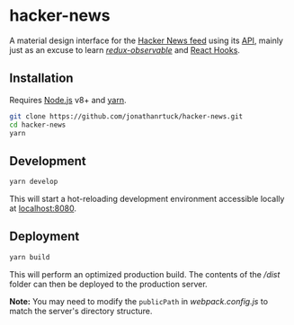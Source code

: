 # hacker-news

A material design interface for the [Hacker News feed](https://news.ycombinator.com/news) using its [API](https://github.com/HackerNews/API), mainly just as an excuse to learn [_redux-observable_](https://redux-observable.js.org/) and [React Hooks](https://reactjs.org/docs/hooks-intro.html).

## Installation

Requires [Node.js](https://nodejs.org/) v8+ and [yarn](https://yarnpkg.com/).

```sh
git clone https://github.com/jonathanrtuck/hacker-news.git
cd hacker-news
yarn
```

## Development

```sh
yarn develop
```

This will start a hot-reloading development environment accessible locally at [localhost:8080](http://localhost:8080/).

## Deployment

```sh
yarn build
```

This will perform an optimized production build. The contents of the _/dist_ folder can then be deployed to the production server.

**Note:** You may need to modify the `publicPath` in _webpack.config.js_ to match the server's directory structure.
